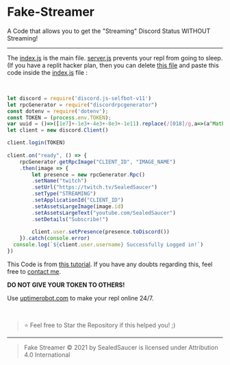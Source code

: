 # Fake-Streamer
A Code that allows you to get the "Streaming" Discord Status WITHOUT Streaming!

----

The [index.js](https://github.com/SealedSaucer/Fake-Streamer/blob/main/index.js) is the main file. [server.js](https://github.com/SealedSaucer/Fake-Streamer/blob/main/server.js) prevents your repl from going to sleep. (If you have a replit hacker plan, then you can delete [this file](https://github.com/SealedSaucer/Fake-Streamer/blob/main/server.js) and paste this code inside the [index.js](https://github.com/SealedSaucer/Fake-Streamer/blob/main/index.js) file : 

</br>

```js
let discord = require('discord.js-selfbot-v11')
let rpcGenerator = require("discordrpcgenerator")
const dotenv = require('dotenv');
const TOKEN = (process.env.TOKEN);
var uuid = ()=>([1e7]+-1e3+-4e3+-8e3+-1e11).replace(/[018]/g,a=>(a^Math.random()*16>>a/4).toString(16))
let client = new discord.Client()

client.login(TOKEN)
 
client.on("ready", () => {
    rpcGenerator.getRpcImage("CLIENT_ID", "IMAGE_NAME")
    .then(image => {
        let presence = new rpcGenerator.Rpc()
        .setName("twitch")
        .setUrl("https://twitch.tv/SealedSaucer")
        .setType("STREAMING")
        .setApplicationId("CLIENT_ID")
        .setAssetsLargeImage(image.id)
        .setAssetsLargeText("youtube.com/SealedSaucer")
        .setDetails("Subscribe!")
 
        client.user.setPresence(presence.toDiscord())
    }).catch(console.error)
  console.log(`${client.user.username} Successfully Logged in!`)
})
```

This Code is from [this tutorial](https://youtu.be/yl0SdXT-4Tk). If you have any doubts regarding this, feel free to [contact me](https://dsc.gg/phantom).

**DO NOT GIVE YOUR TOKEN TO OTHERS!**

Use [uptimerobot.com](https://uptimerobot.com) to make your repl online 24/7.

</br>

> ⭐ Feel free to Star the Repository if this helped you! ;)

----

> Fake Streamer © 2021 by SealedSaucer is licensed under Attribution 4.0 International 
